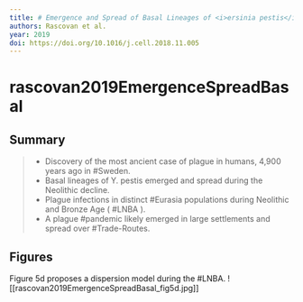 ```yaml
---
title: # Emergence and Spread of Basal Lineages of <i>ersinia pestis</i> during the Neolithic Decline
authors: Rascovan et al.
year: 2019
doi: https://doi.org/10.1016/j.cell.2018.11.005
---
```


# rascovan2019EmergenceSpreadBasal

## Summary

>* Discovery of the most ancient case of plague in humans, 4,900 years ago in #Sweden.
>* Basal lineages of Y. pestis emerged and spread during the Neolithic decline.
>* Plague infections in distinct #Eurasia populations during Neolithic and Bronze Age  ( #LNBA ).
>* A plague #pandemic likely emerged in large settlements and spread over #Trade-Routes.
>
## Figures

Figure 5d proposes a dispersion model during the #LNBA.
![[rascovan2019EmergenceSpreadBasal_fig5d.jpg]]

